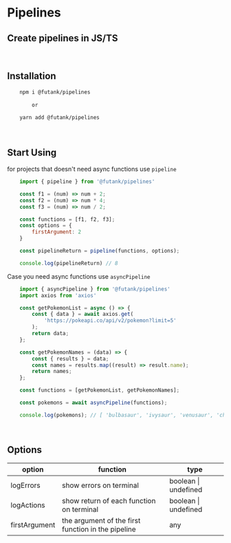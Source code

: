 
<h1>Pipelines</h1>

<h2>
    Create pipelines in JS/TS
</h2>



<br/>



<h2>Installation</h2>

```bash
    npm i @futank/pipelines 
        
        or
    
    yarn add @futank/pipelines
```

<br/>

<h2>Start Using</h2>
for projects that doesn't need async functions use <code>pipeline</code>

```js
    import { pipeline } from '@futank/pipelines'

    const f1 = (num) => num + 2;
    const f2 = (num) => num * 4;
    const f3 = (num) => num / 2;

    const functions = [f1, f2, f3];
    const options = {
        firstArgument: 2
    }

    const pipelineReturn = pipeline(functions, options);

    console.log(pipelineReturn) // 8
```

Case you need async functions use <code>asyncPipeline</code>
```js
    import { asyncPipeline } from '@futank/pipelines'
    import axios from 'axios'

    const getPokemonList = async () => {
        const { data } = await axios.get(
            'https://pokeapi.co/api/v2/pokemon?limit=5'
        );
        return data;
    };

    const getPokemonNames = (data) => {
        const { results } = data;
        const names = results.map((result) => result.name);
        return names;
    };

    const functions = [getPokemonList, getPokemonNames];

    const pokemons = await asyncPipeline(functions);

    console.log(pokemons); // [ 'bulbasaur', 'ivysaur', 'venusaur', 'charmander', 'charmeleon' ]

```

<br/>

<h2>Options</h2>
<table>
    <thead>
        <th>option</th>
        <th>function</th>
        <th>type</th>
    </thead>
    <tbody>
        <tr>
            <td>
                logErrors
            </td>
            <td>
                show errors on terminal
            </td>
            <td>
                boolean | undefined
            </td>
        </tr>
        <tr>
            <td>
                logActions
            </td>
            <td>
                show return of each function on terminal
            </td>
            <td>
                boolean | undefined
            </td>
        </tr>
        <tr>
            <td>
                firstArgument
            </td>
            <td>
                the argument of the first function in the pipeline
            </td>
            <td>
                any
            </td>
        </tr>
    </tbody>
</table>